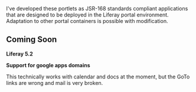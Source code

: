 I've developed these portlets as JSR-168 standards compliant applications that are designed to be deployed in the Liferay portal environment. Adaptation to other portal containers is possible with modification.

## Coming Soon ##

**Liferay 5.2**

**Support for google apps domains**

This technically works with calendar and docs at the moment, but the GoTo links are wrong and mail is very broken.